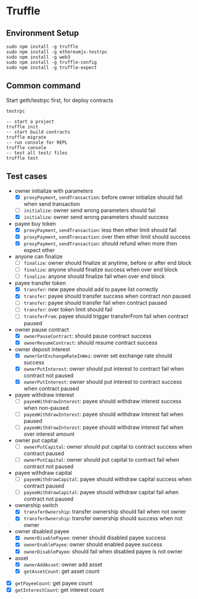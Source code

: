 # Truffle 

## Environment Setup

```
sudo npm install -g truffle
sudo npm install -g ethereumjs-testrpc
sudo npm install -g web3
sudo npm install -g truffle-config
sudo npm install -g truffle-expect
```

## Common command

Start geth/testrpc first, for deploy contracts

```
testrpc
```

```
-- start a project
truffle init
-- start build contracts
truffle migrate
-- run console for REPL
truffle console
-- test all test/ files
truffle test
```

## Test cases

- owner initialize with parameters
    - [x] `proxyPayment`, `sendTransaction`: before owner initialize should fail when send transaction
    - [ ] `initialize`: owner send wrong parameters should fail
    - [x] `initialize`: owner send wrong parameters should success
- payee buy token
    - [x] `proxyPayment`, `sendTransaction`: less then ether limit should fail
    - [x] `proxyPayment`, `sendTransaction`: over then ether limit should success
    - [x] `proxyPayment`, `sendTransaction`: should refund when more then expect ether
- anyone can finalize 
    - [ ] `finalize`: owner should finalize at anytime, before or after end block
    - [ ] `finalize`: anyone should finalize success when over end block
    - [ ] `finalize`: anyone should finalize fail when over end block
- payee transfer token
    - [x] `transfer`: new payee should add to payee list correctly
    - [x] `transfer`: payee should transfer success when contract non paused
    - [ ] `transfer`: payee should transfer fail when contract paused
    - [ ] `transfer`: over token limit should fail
    - [ ] `transferFrom`: payee should trigger transferFrom fail when contract paused
- owner pause contract
    - [x] `ownerPauseContract`: should pause contract success
    - [x] `ownerResumeContract`: should resume contract success
- owner deposit interest
    - [x] `ownerSetExchangeRateInWei`: owner set exchange rate should success
    - [x] `ownerPutInterest`: owner should put interest to contract fail when contract not paused
    - [x] `ownerPutInterest`: owner should put interest to contract success when contract paused
- payee withdraw interest
    - [ ] `payeeWithdrawInterest`: payee should withdraw interest success when non-paused
    - [ ] `payeeWithdrawInterest`: payee should withdraw interest fail when paused
    - [ ] `payeeWithdrawInterest`: payee should withdraw interest fail when over interest amount
- owner put capital
    - [ ] `ownerPutCapital`: owner should put capital to contract success when contract paused
    - [ ] `ownerPutCapital`: owner should put capital to contract fail when contract not paused
- payee withdraw capital
    - [ ] `payeeWithdrawCapital`: payee should withdraw capital success when contract paused
    - [ ] `payeeWithdrawCapital`: payee should withdraw capital fail when contract not paused
- ownership switch
    - [x] `transferOwnership`: transfer ownership should fail when not owner
    - [x] `transferOwnership`: transfer ownership should success when not owner
- owner disabled payee
    - [x] `ownerDisablePayee`: owner should disabled payee success
    - [x] `ownerEnablePayee`: owner should enabled payee success
    - [x] `ownerDisablePayee`: should fail when disabled payee is not owner
- asset
    - [x] `ownerAddAsset`: owner add asset
    - [x] `getAssetCount`: get asset count
- [x] `getPayeeCount`: get payee count
- [x] `getInterestCount`: get interest count
